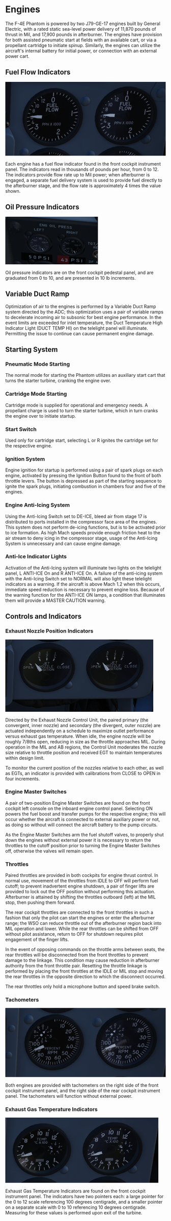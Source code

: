 # Engines

The F-4E Phantom is powered by two J79-GE-17 engines built by General Electric,
with a rated static sea-level power delivery of 11,870 pounds of thrust in Mil,
and 17,900 pounds in afterburner. The engines have provision for both assisted
pneumatic start at fields with an available cart, or via a propellant cartridge
to initiate spinup. Similarly, the engines can utilize the aircraft's internal
battery for initial power, or connection with an external power cart.

## Fuel Flow Indicators

![FFI](../../img/FFI.png)

Each engine has a fuel flow indicator found in the front cockpit instrument
panel. The indicators read in thousands of pounds per hour, from 0 to 12. The
indicators provide flow rate up to Mil power; when afterburner is engaged, a
separate fuel delivery system is used to provide fuel directly to the
afterburner stage, and the flow rate is approximately 4 times the value shown.

## Oil Pressure Indicators

![OilPress](../../img/OilPress.png)

Oil pressure indicators are on the front cockpit pedestal panel, and are
graduated from 0 to 10, and are presented in 10 lb increments.

## Variable Duct Ramp

Optimization of air to the engines is performed by a Variable Duct Ramp system
directed by the ADC; this optimization uses a pair of variable ramps to
decelerate incoming air to subsonic for best engine performance. In the event
limits are exceeded for inlet temperature, the Duct Temperature High Indicator
Light (DUCT TEMP HI) on the telelight panel will illuminate. Permitting the
issue to continue can cause permanent engine damage.

## Starting System

### Pneumatic Mode Starting

The normal mode for starting the Phantom utilizes an auxiliary start cart that
turns the starter turbine, cranking the engine over.

### Cartridge Mode Starting

Cartridge mode is supplied for operational and emergency needs. A propellant
charge is used to turn the starter turbine, which in turn cranks the engine over
to initiate startup.

### Start Switch

Used only for cartridge start, selecting L or R ignites the cartridge set for
the respective engine.

### Ignition System

Engine ignition for startup is performed using a pair of spark plugs on each
engine, activated by pressing the Ignition Button found to the front of both
throttle levers. The button is depressed as part of the starting sequence to
ignite the spark plugs, initiating combustion in chambers four and five of the
engines.

### Engine Anti-Icing System

Using the Anti-Icing Switch set to DE-ICE, bleed air from stage 17 is
distributed to ports installed in the compressor face area of the engines. This
system does not perform de-icing functions, but is to be activated prior to ice
formation. As high Mach speeds provide enough friction heat to the air stream to
deny icing in the compressor stage, usage of the Anti-Icing System is
unnecessary and can cause engine damage.

### Anti-Ice Indicator Lights

Activation of the Anti-Icing system will illuminate two lights on the telelight
panel, L ANTI-ICE On and R ANTI-ICE On. A failure of the anti-icing system with
the Anti-Icing Switch set to NORMAL will also light these telelight indicators
as a warning. If the aircraft is above Mach 1.2 when this occurs, immediate
speed reduction is necessary to prevent engine loss. Because of the warning
function for the ANTI-ICE ON lamps, a condition that illuminates them will
provide a MASTER CAUTION warning.

## Controls and Indicators

### Exhaust Nozzle Position Indicators

![NPI](../../img/NPI.png)

Directed by the Exhaust Nozzle Control Unit, the paired primary (the convergent,
inner nozzle) and secondary (the divergent, outer nozzle) are actuated
independently on a schedule to maximize outlet performance versus exhaust gas
temperature. When idle, the engine nozzle will be roughly 7/8ths open, reducing
in size as the throttle approaches MIL. During operation in the MIL and AB
regions, the Control Unit moderates the nozzle size relative to throttle
position and received EGT to maintain temperatures within design limit.

To monitor the current position of the nozzles relative to each other, as well
as EGTs, an indicator is provided with calibrations from CLOSE to OPEN in four
increments.

### Engine Master Switches

A pair of two-position Engine Master Switches are found on the front cockpit
left console on the inboard engine control panel. Selecting ON powers the fuel
boost and transfer pumps for the respective engine; this will occur whether the
aircraft is connected to external auxiliary power or not, as doing so without
will connect the aircraft battery to the pump circuits.

As the Engine Master Switches arm the fuel shutoff valves, to properly shut down
the engines without external power it is necessary to return the throttles to
the cutoff position prior to turning the Engine Master Switches off, otherwise
the valves will remain open.

### Throttles

Paired throttles are provided in both cockpits for engine thrust control. In
normal use, movement of the throttles from IDLE to OFF will perform fuel cutoff;
to prevent inadvertent engine shutdown, a pair of finger lifts are provided to
lock out the OFF position without performing this actuation. Afterburner is
attained by shifting the throttles outboard (left) at the MIL stop, then pushing
them forward.

The rear cockpit throttles are connected to the front throttles in such a
fashion that only the pilot can start the engines or enter the afterburner
range; the WSO can reduce throttle out of the afterburner region back into MIL
operation and lower. While the rear throttles can be shifted from OFF without
pilot assistance, return to OFF for shutdown requires pilot engagement of the
finger lifts.

In the event of opposing commands on the throttle arms between seats, the rear
throttles will be disconnected from the front throttles to prevent damage to the
linkage. This condition may cause reduction in afterburner authority from the
front throttle pair. Resetting the throttle linkage is performed by placing the
front throttles at the IDLE or MIL stop and moving the rear throttles in the
opposite direction to which the disconnect occurred.

The rear throttles only hold a microphone button and speed brake switch.

### Tachometers

![Tach](../../img/Tach.png)

Both engines are provided with tachometers on the right side of the front
cockpit instrument panel, and the right side of the rear cockpit instrument
panel. The tachometers will function without external power.

### Exhaust Gas Temperature Indicators

![EGT](../../img/EGT.png)

Exhaust Gas Temperature Indicators are found on the front cockpit instrument
panel. The indicators have two pointers each: a large pointer for the 0 to 12
scale referencing 100 degrees centigrade, and a smaller pointer on a separate
scale with 0 to 10 referencing 10 degrees centigrade. Measuring for these values
is performed upon exit of the turbine.
